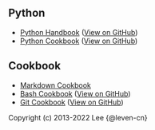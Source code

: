 ## Python

- [Python Handbook](https://leven-cn.github.io/python-handbook) ([View on GitHub](https://github.com/leven-cn/python-handbook))
- [Python Cookbook](https://leven-cn.github.io/python-cookbook) ([View on GitHub](https://github.com/leven-cn/python-cookbook))

## Cookbook

- [Markdown Cookbook](https://github.com/leven-cn/markdown-cookbook)
- [Bash Cookbook](https://leven-cn.github.io/bash-cookbook/) ([View on GitHub](https://github.com/leven-cn/bash-cookbook))
- [Git Cookbook](https://leven-cn.github.io/git-cookbook/) ([View on GitHub](https://github.com/leven-cn/git-cookbook))

Copyright (c) 2013-2022 Lee {@leven-cn}
